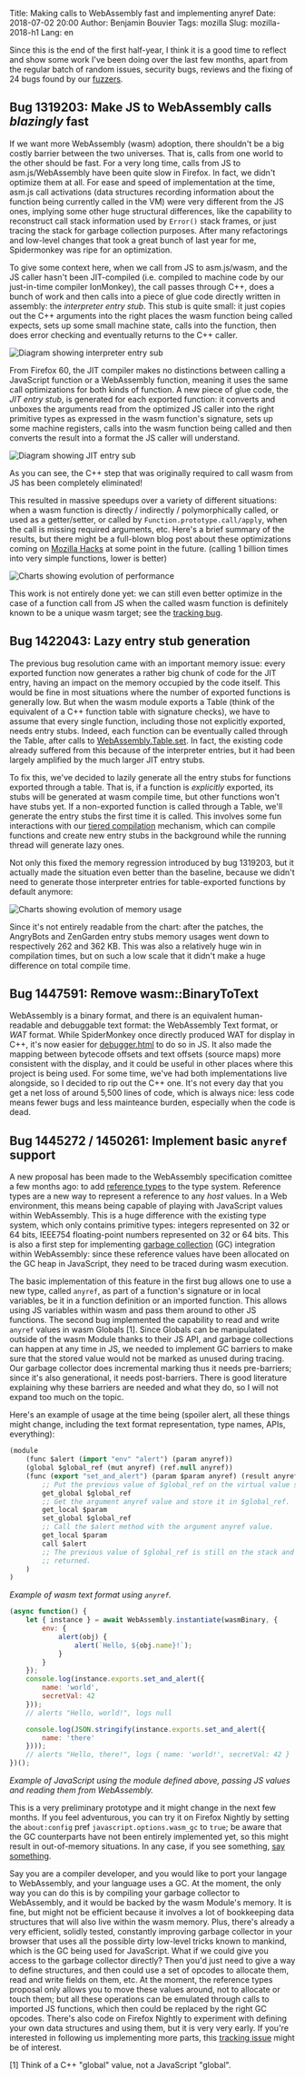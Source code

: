 Title: Making calls to WebAssembly fast and implementing anyref
Date: 2018-07-02 20:00
Author: Benjamin Bouvier
Tags: mozilla
Slug: mozilla-2018-h1
Lang: en

Since this is the end of the first half-year, I think it is a good time to
reflect and show some work I've been doing over the last few months, apart from
the regular batch of random issues, security bugs, reviews and the fixing of 24
bugs found by our [fuzzers](https://en.wikipedia.org/wiki/Fuzzing).

## Bug 1319203: Make JS to WebAssembly calls *blazingly* fast

If we want more WebAssembly (wasm) adoption, there shouldn't be a big costly
barrier between the two universes. That is, calls from one world to the other
should be fast. For a very long time, calls from JS to asm.js/WebAssembly have
been quite slow in Firefox. In fact, we didn't optimize them at all. For ease
and speed of implementation at the time, asm.js call activations (data
structures recording information about the function being currently called in
the VM) were very different from the JS ones, implying some other huge
structural differences, like the capability to reconstruct call stack
information used by `Error()` stack frames, or just tracing the stack for
garbage collection purposes. After many refactorings and low-level changes that
took a great bunch of last year for me, Spidermonkey was ripe for an
optimization.

To give some context here, when we call from JS to asm.js/wasm, and the JS
caller hasn't been JIT-compiled (i.e. compiled to machine code by our
just-in-time compiler IonMonkey), the call passes through C++, does a bunch of
work and then calls into a piece of glue code directly written in assembly: the
*interpreter entry stub*. This stub is quite small: it just copies out the C++
arguments into the right places the wasm function being called expects, sets up
some small machine state, calls into the function, then does error checking and
eventually returns to the C++ caller.

![Diagram showing interpreter entry sub]({filename}/images/2018-07-interpreter-entry-sub.png)

From Firefox 60, the JIT compiler makes no distinctions between calling a
JavaScript function or a WebAssembly function, meaning it uses the same call
optimizations for both kinds of function. A new piece of glue code, the *JIT
entry stub*, is generated for each exported function: it converts and unboxes
the arguments read from the optimized JS caller into the right primitive types
as expressed in the wasm function's signature, sets up some machine registers,
calls into the wasm function being called and then converts the result into a
format the JS caller will understand.

![Diagram showing JIT entry sub]({filename}/images/2018-07-jit-entry-sub.png)

As you can see, the C++ step that was originally required to call wasm from JS
has been completely eliminated!

This resulted in massive speedups over a variety of different situations: when
a wasm function is directly / indirectly / polymorphically called, or used as a
getter/setter, or called by `Function.prototype.call/apply`, when the call is
missing required arguments, etc. Here's a brief summary of the results, but
there might be a full-blown blog post about these optimizations coming on
[Mozilla Hacks](https://hacks.mozilla.org/) at some point in the future.
(calling 1 billion times into very simple functions, lower is better)

![Charts showing evolution of performance]({filename}/images/2018-07-wasm-calls.png)

This work is not entirely done yet: we can still even better optimize in the
case of a function call from JS when the called wasm function is definitely
known to be a unique wasm target; see the [tracking
bug](https://bugzilla.mozilla.org/show_bug.cgi?id=1437065).

## Bug 1422043: Lazy entry stub generation

The previous bug resolution came with an important memory issue: every exported
function now generates a rather big chunk of code for the JIT entry, having an
impact on the memory occupied by the code itself. This would be fine in most
situations where the number of exported functions is generally low. But when
the wasm module exports a Table (think of the equivalent of a C++ function
table with signature checks), we have to assume that every single function,
including those not explicitly exported, needs entry stubs. Indeed, each
function can be eventually called through the Table, after calls to
[WebAssembly.Table.set](http://webassembly.github.io/spec/js-api/index.html#dom-table-set).
In fact, the existing code already suffered from this because of the
interpreter entries, but it had been largely amplified by the much larger JIT
entry stubs.

To fix this, we've decided to lazily generate all the entry stubs for functions
exported through a table. That is, if a function is *explicitly* exported, its
stubs will be generated at wasm compile time, but other functions won't have
stubs yet. If a non-exported function is called through a Table, we'll generate
the entry stubs the first time it is called. This involves some fun
interactions with our [tiered
compilation](https://hacks.mozilla.org/2018/01/making-webassembly-even-faster-firefoxs-new-streaming-and-tiering-compiler/)
mechanism, which can compile functions and create new entry stubs in the
background while the running thread will generate lazy ones.

Not only this fixed the memory regression introduced by bug 1319203, but it
actually made the situation even better than the baseline, because we didn't
need to generate those interpreter entries for table-exported functions by
default anymore:

![Charts showing evolution of memory usage]({filename}/images/2018-07-wasm-stubs-memory.png)

Since it's not entirely readable from the chart: after the patches, the
AngryBots and ZenGarden entry stubs memory usages went down to respectively 262
and 362 KB. This was also a relatively huge win in compilation times, but on
such a low scale that it didn't make a huge difference on total compile time.

## Bug 1447591: Remove wasm::BinaryToText

WebAssembly is a binary format, and there is an equivalent human-readable and
debuggable text format: the WebAssembly Text format, or *WAT* format. While
SpiderMonkey once directly produced WAT for display in C++, it's now easier for
[debugger.html](https://github.com/devtools-html/debugger.html) to do so in JS.
It also made the mapping between bytecode offsets and text offsets (source
maps) more consistent with the display, and it could be useful in other places
where this project is being used. For some time, we've had both implementations
live alongside, so I decided to rip out the C++ one. It's not every day that
you get a net loss of around 5,500 lines of code, which is always nice: less
code means fewer bugs and less mainteance burden, especially when the code is
dead.

## Bug 1445272 / 1450261: Implement basic `anyref` support

A new proposal has been made to the WebAssembly specification comittee a few
months ago: to add [reference
types](https://github.com/WebAssembly/reference-types) to the type system.
Reference types are a new way to represent a reference to any *host* values. In
a Web environment, this means being capable of playing with JavaScript values
within WebAssembly. This is a huge difference with the existing type system,
which only contains primitive types: integers represented on 32 or 64 bits,
IEEE754 floating-point numbers represented on 32 or 64 bits. This is also a
first step for implementing [garbage
collection](http://github.com/webassembly/gc) (GC) integration within
WebAssembly: since these reference values have been allocated on the GC heap in
JavaScript, they need to be traced during wasm execution.

The basic implementation of this feature in the first bug allows one to use a
new type, called `anyref`, as part of a function's signature or in local
variables, be it in a function definition or an imported function. This allows
using JS variables within wasm and pass them around to other JS functions. The
second bug implemented the capability to read and write `anyref` values in wasm
Globals [1]. Since Globals can be manipulated outside of the wasm Module thanks
to their JS API, and garbage collections can happen at any time in JS, we
needed to implement GC barriers to make sure that the stored value would not be
marked as unused during tracing. Our garbage collector does incremental marking
thus it needs pre-barriers; since it's also generational, it needs
post-barriers. There is good literature explaining why these barriers are
needed and what they do, so I will not expand too much on the topic.

Here's an example of usage at the time being (spoiler alert, all these things
might change, including the text format representation, type names, APIs,
everything):

```lisp
(module
    (func $alert (import "env" "alert") (param anyref))
    (global $global_ref (mut anyref) (ref.null anyref))
    (func (export "set_and_alert") (param $param anyref) (result anyref)
        ;; Put the previous value of $global_ref on the virtual value stack.
        get_global $global_ref
        ;; Get the argument anyref value and store it in $global_ref.
        get_local $param
        set_global $global_ref
        ;; Call the $alert method with the argument anyref value.
        get_local $param
        call $alert
        ;; The previous value of $global_ref is still on the stack and will be
        ;; returned.
    )
)
```

*Example of wasm text format using `anyref`.*

```js
(async function() {
    let { instance } = await WebAssembly.instantiate(wasmBinary, {
        env: {
            alert(obj) {
                alert(`Hello, ${obj.name}!`);
            }
        }
    });
    console.log(instance.exports.set_and_alert({
        name: 'world',
        secretVal: 42
    }));
    // alerts "Hello, world!", logs null

    console.log(JSON.stringify(instance.exports.set_and_alert({
        name: 'there'
    })));
    // alerts "Hello, there!", logs { name: 'world!', secretVal: 42 }
})();
```

*Example of JavaScript using the module defined above, passing JS values and
reading them from WebAssembly.*

This is a very preliminary prototype and it might change in the next few
months. If you feel adventurous, you can try it on Firefox Nightly by setting
the `about:config` pref `javascript.options.wasm_gc` to `true`; be aware that
the GC counterparts have not been entirely implemented yet, so this might
result in out-of-memory situations. In any case, if you see something, [say
something](https://bugzilla.mozilla.org/enter_bug.cgi?product=Core&component=Javascript%3A%20Web%20Assembly).

Say you are a compiler developer, and you would like to port your langage to
WebAssembly, and your language uses a GC. At the moment, the only way you can
do this is by compiling your garbage collector to WebAssembly, and it would be
backed by the wasm Module's memory. It is fine, but might not be efficient
because it involves a lot of bookkeeping data structures that will also live
within the wasm memory. Plus, there's already a very efficient, solidly tested,
constantly improving garbage collector in your browser that uses all the
possible dirty low-level tricks known to mankind, which is the GC being used
for JavaScript. What if we could give you access to the garbage collector
directly? Then you'd just need to give a way to define structures, and then
could use a set of opcodes to allocate them, read and write fields on them,
etc. At the moment, the reference types proposal only allows you to move these
values around, not to allocate or touch them; but all these operations can be
emulated through calls to imported JS functions, which then could be replaced
by the right GC opcodes. There's also code on Firefox Nightly to experiment
with defining your own data structures and using them, but it is very very
early. If you're interested in following us implementing more parts, this
[tracking issue](https://bugzilla.mozilla.org/show_bug.cgi?id=1444925) might be
of interest.

[1] Think of a C++ "global" value, not a JavaScript "global".
